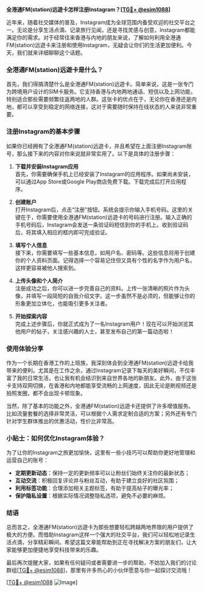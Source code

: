 **全港通FM(station)远遊卡怎样注册Instagram？[[TG💪+ @esim1088](https://t.me/s/esim1088)]**

近年来，随着社交媒体的普及，Instagram成为全球范围内备受欢迎的社交平台之一。无论是分享生活点滴、记录旅行见闻，还是寻找灵感与创意，Instagram都能满足你的需求。对于经常往来香港与内地的朋友来说，了解如何利用全港通FM(station)远遊卡来注册和使用Instagram，无疑会让你们的生活更加便利。今天，我们就来详细聊聊这个话题。

### 全港通FM(station)远遊卡是什么？

首先，我们得搞清楚什么是全港通FM(station)远遊卡。简单来说，这是一张专门为跨境用户设计的SIM卡服务。它支持香港与内地两地通话、短信以及上网功能，特别适合那些需要频繁往返两地的人群。这张卡的优点在于，无论你在香港还是内地，都可以享受到稳定的网络连接，这对于需要随时保持在线状态的人来说非常重要。

### 注册Instagram的基本步骤

如果你已经拥有了全港通FM(station)远遊卡，并且希望在上面注册Instagram账号，那么接下来的内容对你来说就非常实用了。以下是具体的注册步骤：

1. **下载并安装Instagram应用**  
   首先，你需要确保手机上已经安装了Instagram的应用程序。如果尚未安装，可以通过App Store或Google Play商店免费下载。下载完成后打开应用程序。

2. **创建账户**  
   打开Instagram后，点击“注册”按钮。系统会提示你输入手机号码。这里的关键在于，你需要使用全港通FM(station)远遊卡的号码进行注册。输入正确的手机号码后，Instagram会发送一条验证码短信到你的手机上。收到验证码后，将其填入相应的框内即可完成验证。

3. **填写个人信息**  
   接下来，你需要填写一些基本信息，如用户名、密码等。这些信息将用于创建你的个人资料页面。记得选择一个容易记住但又具有个性的名字作为用户名，这样更容易被他人搜索到。

4. **上传头像和个人简介**  
   注册成功之后，你可以进一步完善自己的资料。上传一张清晰的照片作为头像，并填写一段简短的自我介绍文字。这一步虽然不是必须的，但能够让你的形象更加立体化，也能吸引更多关注者。

5. **开始探索内容**  
   完成上述步骤后，你就正式成为了一名Instagram用户！现在可以开始浏览其他用户的帖子，关注感兴趣的人士，甚至发布自己的第一篇动态啦！

### 使用体验分享

作为一个长期在香港工作的上班族，我深刻体会到全港通FM(station)远遊卡给我带来的便利。尤其是在工作之余，通过Instagram记录下每天的美好瞬间，不仅丰富了我的日常生活，也让我有机会结识到来自世界各地的新朋友。此外，由于这张卡支持双网切换，在香港和内地都能享受流畅的上网速度，因此无论是刷视频还是拍照发圈，都不会出现卡顿现象。

当然，除了基本的功能之外，全港通FM(station)远遊卡还提供了许多增值服务。比如流量套餐的选择非常灵活，可以根据个人需求定制合适的方案；另外还有专门针对学生群体推出的优惠活动，性价比非常高。

### 小贴士：如何优化Instagram体验？

为了让你的Instagram之旅更加愉快，这里有一些小技巧可以帮助你更好地管理和运营自己的账号：

- **定期更新动态**：保持一定的更新频率可以让粉丝们始终关注你的最新状态；
- **互动交流**：积极回复评论并与粉丝互动，有助于建立良好的社区氛围；
- **利用标签功能**：合理添加相关主题标签，有助于提高帖子的曝光率；
- **保护隐私设置**：根据实际情况调整隐私选项，避免不必要的麻烦。

### 结语

总而言之，全港通FM(station)远遊卡为那些想要轻松跨越两地界限的用户提供了极大的方便。而借助Instagram这样一个强大的社交平台，我们可以轻松地记录生活点滴，分享精彩瞬间。希望这篇文章能帮助到正在寻找解决方案的朋友们，让大家能够更加便捷地享受科技带来的乐趣。

最后再次提醒大家，如果有任何疑问或者需要进一步的帮助，不妨加入我们的讨论群组[[TG💪+ @esim1088](https://t.me/s/esim1088)]，那里有许多热心的小伙伴愿意与你一起探讨交流哦！

[[TG💪+ @esim1088](https://t.me/s/esim1088) ![Image](https://i.postimg.cc/4NQfJmqS/Snipaste-2025-05-13-00-14-12.png)]